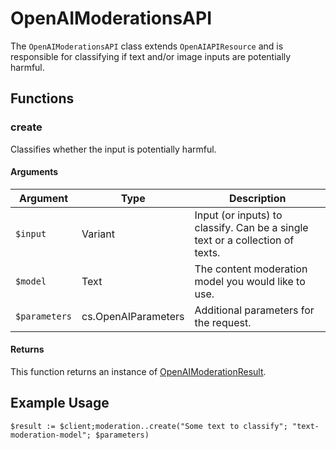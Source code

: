 # OpenAIModerationsAPI

The `OpenAIModerationsAPI` class extends `OpenAIAPIResource` and is responsible for classifying if text and/or image inputs are potentially harmful.
 
## Functions

### create

Classifies whether the input is potentially harmful. 

#### Arguments

| Argument   | Type                     | Description                                                   |
|------------|--------------------------|---------------------------------------------------------------|
| `$input`     | Variant                  | Input (or inputs) to classify. Can be a single text or a collection of texts. |
| `$model`     | Text                     | The content moderation model you would like to use.          |
| `$parameters` | cs.OpenAIParameters     | Additional parameters for the request.                       |

#### Returns

This function returns an instance of [OpenAIModerationResult](OpenAIModerationResult).

## Example Usage

```4d
$result := $client;moderation..create("Some text to classify"; "text-moderation-model"; $parameters)
```